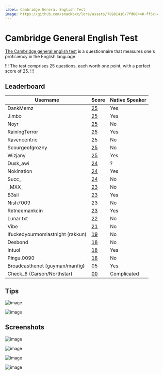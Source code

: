 ```yaml
---
label: Cambridge General English Test
image: https://github.com/snackbxx/lore/assets/78981416/7fd68440-ff6c-4d36-8566-1f5220813fd0
---
```


# Cambridge General English Test

[The Cambridge general english test](https://www.cambridgeenglish.org/test-your-english/general-english/) is a questionnaire that measures one's proficiency in the English language.

!!!
The test comprises 25 questions, each worth one point, with a perfect score of 25.
!!!

## Leaderboard
| Username                         | Score                                                                                       | Native Speaker |
|----------------------------------|---------------------------------------------------------------------------------------------|----------------|
| DankMemz                         | [25](https://github.com/snackbxx/lore/assets/78981416/ad90caf2-71b1-4a68-adef-6903f7c51d87) | Yes            |
| Jimbo                            | [25](https://github.com/snackbxx/lore/assets/78981416/8a294436-a020-49f1-bcb2-d55308cd144d) | Yes            |
| Noyr                             | [25](https://github.com/snackbxx/lore/assets/78981416/e36985d9-e8c2-44dd-ba60-4499d19cbb5a) | No             |
| RainingTerror                    | [25](https://github.com/snackbxx/lore/assets/78981416/d9978d2a-a325-4867-8366-abc63d069fba) | Yes            |
| Ravencentric                     | [25](https://github.com/snackbxx/lore/assets/78981416/bbbf7aa3-cd37-4e47-b22f-d34f802bf318) | No             |
| Scourgeofgrozny                  | [25](https://github.com/snackbxx/lore/assets/78981416/a67f1533-8265-4917-b808-eb667f1a28a0) | No             |
| Wizjany                          | [25](https://github.com/snackbxx/lore/assets/78981416/1ead785c-beb6-4a46-9a54-6e600525dcaa) | Yes            |
| Dusk_awi                         | [24](https://github.com/snackbxx/lore/assets/78981416/04846c83-dad9-4143-91a8-54ae2194d3fa) | ?              |
| Nokination                       | [24](https://github.com/snackbxx/lore/assets/78981416/fe13dfbb-3294-46d8-9a7c-81a3abd9b21e) | Yes            |
| Succ_                            | [24](https://github.com/snackbxx/lore/assets/78981416/660dd9f2-18e5-4e08-9e11-7fae02c6d58a) | No             |
| \_MXX\_                          | [23](https://github.com/snackbxx/lore/assets/78981416/62309ee9-2960-41fe-a7dc-34bf9edcd9d5) | No             |
| B3sil                            | [23](https://github.com/snackbxx/lore/assets/78981416/9420d3cd-f6d5-4de9-930f-40dccb2dcab7) | Yes            |
| Nish7009                         | [23](https://github.com/snackbxx/lore/assets/78981416/61a27066-8243-4df5-8af5-cfcc966ede54) | No             |
| Retneemankcin                    | [23](https://github.com/snackbxx/lore/assets/78981416/10262a98-a2bb-4707-9762-ffb727c279ab) | Yes            |
| Lunar.txt                        | [22](https://github.com/snackbxx/lore/assets/78981416/b55fd8a9-2ed7-4bab-a795-7ac5e0eb9f05) | No             |
| Vibe                             | [21](https://github.com/snackbxx/lore/assets/78981416/2a06aaca-dfab-436c-ae06-fe16cf88c7f3) | No             |
| Ifuckedyourmomlastnight (rakkun) | [19](https://github.com/snackbxx/lore/assets/78981416/511da35d-6cf4-4dda-9efc-a199a6abfabd) | No             |
| Desbond                          | [18](https://github.com/snackbxx/lore/assets/78981416/0678e756-8b17-4eaa-aade-2e55cdfc7899) | No             |
| Intuol                           | [18](https://github.com/snackbxx/lore/assets/78981416/ef60848a-f0fa-46d0-9c61-548f12602d98) | Yes            |
| Pingu.0090                       | [18](https://github.com/snackbxx/lore/assets/78981416/fcde9ac0-fb78-4fd9-b4c8-613a80413474) | No             |
| Broadcasthenet (guyman/manfig)   | [05](https://github.com/snackbxx/lore/assets/78981416/3375e359-e67b-4df0-9f75-e74715ec164e) | Yes            |
| Check_6 (Carson/Northstar)       | [00](https://github.com/snackbxx/lore/assets/78981416/4ed252c1-37ec-47c7-bf56-5a6d720394dc) | Complicated    |

## Tips

![image](https://github.com/snackbxx/lore/assets/78981416/54bbe847-7b2b-4823-8d89-d2390e773c4a)

![image](https://github.com/snackbxx/lore/assets/78981416/3e050e7f-e446-4dad-bc80-677b44cab7af)

## Screenshots

![image](https://github.com/snackbxx/lore/assets/78981416/7fd68440-ff6c-4d36-8566-1f5220813fd0)

![image](https://github.com/snackbxx/lore/assets/78981416/61d05d59-da49-4d86-b604-74ee8922f317)

![image](https://github.com/snackbxx/lore/assets/78981416/1bc01dff-3de1-4f3f-aef5-4cf45a308561)

![image](https://github.com/snackbxx/lore/assets/78981416/5d6eb398-18d7-4320-89cd-d83b80c7e358)






